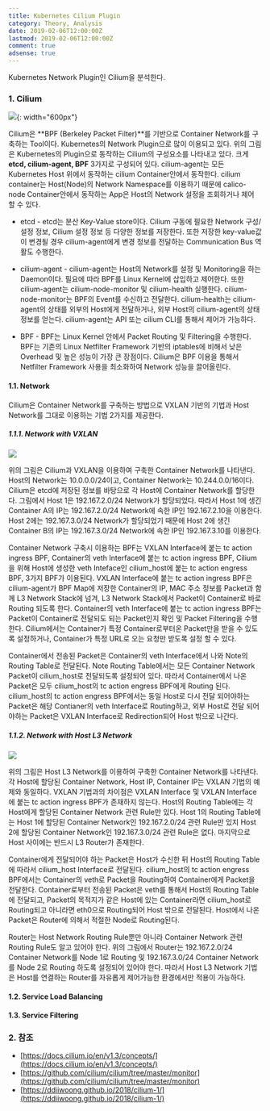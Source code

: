 ```yaml
---
title: Kubernetes Cilium Plugin
category: Theory, Analysis
date: 2019-02-06T12:00:00Z
lastmod: 2019-02-06T12:00:00Z
comment: true
adsense: true
---
```


Kubernetes Network Plugin인 Cilium을 분석한다.

### 1. Cilium

![]({{site.baseurl}}/images/theory_analysis/Kubernetes_Cilium_Plugin/Cilium_Components.PNG){: width="600px"}

Cilium은 **BPF (Berkeley Packet Filter)**를 기반으로 Container Network를 구축하는 Tool이다. Kubernetes의 Network Plugin으로 많이 이용되고 있다. 위의 그림은 Kubernetes의 Plugin으로 동작하는 Cilium의 구성요소를 나타내고 있다. 크게 **etcd, cilium-agent, BPF** 3가지로 구성되어 있다. cilium-agent는 모든 Kubernetes Host 위에서 동작하는 cilium Container안에서 동작한다. cilium container는 Host(Node)의 Network Namespace를 이용하기 때문에 calico-node Container안에서 동작하는 App은 Host의 Network 설정을 조회하거나 제어 할 수 있다.

* etcd - etcd는 분산 Key-Value store이다. Cilium 구동에 필요한 Network 구성/설정 정보, Cilium 설정 정보 등 다양한 정보를 저장한다. 또한 저장한 key-value값이 변경될 경우 cilium-agent에게 변경 정보를 전달하는 Communication Bus 역활도 수행한다.

* cilium-agent - cilium-agent는 Host의 Network를 설정 및 Monitoring을 하는 Daemon이다. 필요에 따라 BPF를 Linux Kernel에 삽입하고 제어한다. 또한 cilium-agent는 cilium-node-monitor 및 cilium-health 실행한다. cilium-node-monitor는 BPF의 Event를 수신하고 전달한다. cilium-health는 cilium-agent의 상태를 외부의 Host에게 전달하거나, 외부 Host의 cilium-agent의 상태 정보를 얻는다. cilium-agent는 API 또는 cilium CLI를 통해서 제어가 가능하다.

* BPF - BPF는 Linux Kernel 안에서 Packet Routing 및 Filtering을 수행한다. BPF는 기존의 Linux Netfilter Framework 기반의 iptables에 비해서 낮은 Overhead 및 높은 성능이 가장 큰 장점이다. Cilium은 BPF 이용을 통해서 Netfilter Framework 사용을 최소화하여 Network 성능을 끌어올린다.

#### 1.1. Network

Cilium은 Container Network를 구축하는 방법으로 VXLAN 기반의 기법과 Host Network를 그대로 이용하는 기법 2가지를 제공한다.

##### 1.1.1. Network with VXLAN

![]({{site.baseurl}}/images/theory_analysis/Kubernetes_Cilium_Plugin/Cilium_Network_VXLAN.PNG)

위의 그림은 Cilium과 VXLAN을 이용하여 구축한 Container Network를 나타낸다. Host의 Network는 10.0.0.0/24이고, Container Network는 10.244.0.0/16이다. Cilium은 etcd에 저장된 정보를 바탕으로 각 Host에 Container Network를 할당한다. 그림에서 Host 1은 192.167.2.0/24 Network가 할당되었다. 따라서 Host 1에 생긴 Container A의 IP는 192.167.2.0/24 Network에 속한 IP인 192.167.2.10을 이용한다. Host 2에는 192.167.3.0/24 Network가 할당되었기 때문에 Host 2에 생긴 Container B의 IP는 192.167.3.0/24 Network에 속한 IP인 192.167.3.10를 이용한다.

Container Network 구축시 이용하는 BPF는 VXLAN Interface에 붙는 tc action ingress BPF, Container의 veth Interface에 붙는 tc action ingress BPF, Cilium을 위해 Host에 생성한 veth Inteface인 cilium_host에 붙는 tc action engress BPF, 3가지 BPF가 이용된다. VXLAN Interface에 붙는 tc action ingress BPF은 cilium-agent가 BPF Map에 저장한 Container의 IP, MAC 주소 정보를 Packet과 함께 L3 Network Stack에 넘겨, L3 Network Stack에서 Packet이 Container로 바로 Routing 되도록 한다. Container의 veth Interface에 붙는 tc action ingress BPF는 Packet이 Container로 전달되도 되는 Packet인지 확인 및 Packet Filtering을 수행한다. Cilium에서는 Container가 특정 Container로부터온 Packet만을 받을 수 있도록 설정하거나, Container가 특정 URL로 오는 요청만 받도록 설정 할 수 있다.

Container에서 전송된 Packet은 Container의 veth Interface에서 나와 Note의 Routing Table로 전달된다. Note Routing Table에서는 모든 Container Network Packet이 cilium_host로 전달되도록 설정되어 있다. 따라서 Container에서 나온 Packet은 모두 cilium_host의 tc action engress BPF에게 Routing 된다. cilium_host의 tc action engress BPF에서는 동일 Host로 다시 전달 되어야하는 Packet은 해당 Contianer의 veth Interface로 Routing하고, 외부 Host로 전달 되어야하는 Packet은 VXLAN Interface로 Redirection되어 Host 밖으로 나간다.

##### 1.1.2. Network with Host L3 Network

![]({{site.baseurl}}/images/theory_analysis/Kubernetes_Cilium_Plugin/Cilium_Network_Host.PNG)

위의 그림은 Host L3 Network를 이용하여 구축한 Container Network를 나타낸다. 각 Host에 할당된 Container Network, Host IP, Container IP는 VXLAN 기법의 예제와 동일하다. VXLAN 기법과의 차이점은 VXLAN Interface 및 VXLAN Interface에 붙는 tc action ingress BPF가 존재하지 않는다. Host의 Routing Table에는 각 Host에게 할당된 Container Network 관련 Rule만 있다. Host 1의 Routing Table에는 Host 1에 할당된 Container Network인 192.167.2.0/24 관련 Rule만 있지 Host 2에 할당된 Container Network인 192.167.3.0/24 관련 Rule은 없다. 마지막으로 Host 사이에는 반드시 L3 Router가 존재한다.

Container에게 전달되어야 하는 Packet은 Host가 수신한 뒤 Host의 Routing Table에 따라서 cilium_host Interface로 전달된다. cilium_host의 tc action engress BPF에서는 Container의 veth로 Packet을 Routing하여 Container에게 Packet을 전달한다. Container로부터 전송된 Packet은 veth를 통해서 Host의 Routing Table에 전달되고, Packet의 목적지가 같은 Host에 있는 Container라면 cilium_host로 Routing되고 아니라면 eth0으로 Routing되어 Host 밖으로 전달된다. Host에서 나온 Packet은 Router에 의해서 적절한 Node로 Routing된다.

Router는 Host Network Routing Rule뿐만 아니라 Container Network 관련 Routing Rule도 알고 있어야 한다. 위의 그림에서 Router는 192.167.2.0/24 Container Network를 Node 1로 Routing 및 192.167.3.0/24 Container Network를 Node 2로 Routing 하도록 설정되어 있어야 한다. 따라서 Host L3 Network 기법은 Host를 연결하는 Router를 자유롭게 제어가능한 환경에서만 적용이 가능하다.

#### 1.2. Service Load Balancing

#### 1.3. Service Filtering

### 2. 참조

* [https://docs.cilium.io/en/v1.3/concepts/](https://docs.cilium.io/en/v1.3/concepts/) 
* [https://github.com/cilium/cilium/tree/master/monitor](https://github.com/cilium/cilium/tree/master/monitor)
* [https://ddiiwoong.github.io/2018/cilium-1/](https://ddiiwoong.github.io/2018/cilium-1/)
